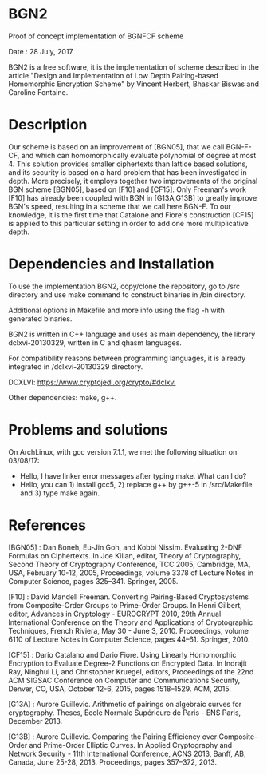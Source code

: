 # BGN2
Proof of concept implementation of BGNFCF scheme

Date : 28 July, 2017

BGN2 is a free software, it is the implementation of scheme described in the article 
"Design and Implementation of Low Depth Pairing-based Homomorphic Encryption Scheme" 
by Vincent Herbert, Bhaskar Biswas and Caroline Fontaine.

# Description
Our scheme is based on an improvement of [BGN05], that we call BGN-F-CF, and which can homomorphically evaluate polynomial of degree at most 4. This solution provides smaller ciphertexts than lattice based solutions, and its security is based on a hard problem that has been investigated in depth. More precisely, it employs together two improvements of the original BGN scheme [BGN05], based on [F10] and [CF15]. Only Freeman's work [F10] has already been coupled with BGN in [G13A,G13B] to greatly improve BGN's speed, resulting in a scheme that we call here BGN-F. To our knowledge, it is the first time that Catalone and Fiore's construction [CF15] is applied to this particular setting in order to add one more multiplicative depth.

# Dependencies and Installation
To use the implementation BGN2, copy/clone the repository, go to /src directory and use make command to construct binaries in /bin directory.

Additional options in Makefile and more info using the flag -h with generated binaries.

BGN2 is written in C++ language and uses as main dependency, the library dclxvi-20130329, written in C and qhasm languages.

For compatibility reasons between programming languages, it is already integrated in /dclxvi-20130329 directory. 

DCXLVI: https://www.cryptojedi.org/crypto/#dclxvi

Other dependencies: make, g++.

# Problems and solutions

On ArchLinux, with gcc version 7.1.1, we met the following situation on 03/08/17:
- Hello, I have linker error messages after typing make. What can I do?
- Hello, you can 1) install gcc5, 2) replace g++ by g++-5 in /src/Makefile and 3) type make again.


# References
[BGN05] : Dan Boneh, Eu-Jin Goh, and Kobbi Nissim. Evaluating 2-DNF Formulas on Ciphertexts. In Joe Kilian, editor, Theory of Cryptography, Second Theory of Cryptography Conference, TCC 2005, Cambridge, MA, USA, February 10-12, 2005, Proceedings, volume 3378 of Lecture Notes in Computer Science, pages 325–341. Springer, 2005.

[F10] : David Mandell Freeman. Converting Pairing-Based Cryptosystems from Composite-Order Groups to Prime-Order Groups. In Henri Gilbert, editor, Advances in Cryptology - EUROCRYPT 2010, 29th Annual International Conference on the Theory and Applications of Cryptographic Techniques, French Riviera, May 30 - June 3, 2010. Proceedings, volume 6110 of Lecture Notes in Computer Science, pages 44–61. Springer, 2010.

[CF15] : Dario Catalano and Dario Fiore. Using Linearly Homomorphic Encryption to Evaluate Degree-2 Functions on Encrypted Data. In Indrajit Ray, Ninghui Li, and Christopher Kruegel, editors, Proceedings of the 22nd ACM SIGSAC Conference on Computer and Communications Security, Denver, CO, USA, October 12-6, 2015, pages 1518–1529. ACM, 2015.

[G13A] : Aurore Guillevic. Arithmetic of pairings on algebraic curves for cryptography. Theses, Ecole Normale Supérieure de
Paris - ENS Paris, December 2013.

[G13B] : Aurore Guillevic. Comparing the Pairing Efficiency over Composite-Order and Prime-Order Elliptic Curves. In Applied Cryptography and Network Security - 11th International Conference, ACNS 2013, Banff, AB, Canada, June 25-28, 2013. Proceedings, pages 357–372, 2013.

